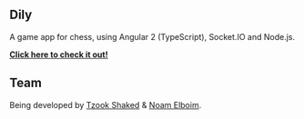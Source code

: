 ## Dily

A game app for chess, using Angular 2 (TypeScript), Socket.IO and Node.js.

**<a href="https://bosschess.herokuapp.com" target="_blank">Click here to check it out!</a>**

## Team

Being developed by [Tzook Shaked](mailto:tzook10@gmail.com) & [Noam Elboim](mailto:noam@mail.com).
